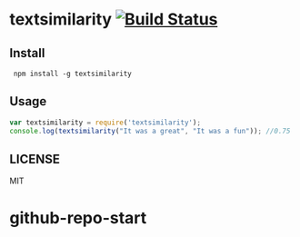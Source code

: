 # textsimilarity [![Build Status](https://travis-ci.org/saromanov/textsimilarity.svg?branch=master)](https://travis-ci.org/saromanov/textsimilarity)

## Install
``` npm install -g textsimilarity```
## Usage

```javascript
var textsimilarity = require('textsimilarity');
console.log(textsimilarity("It was a great", "It was a fun")); //0.75
```

## LICENSE
MIT
# github-repo-start
